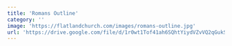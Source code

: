 ```yaml
---
title: 'Romans Outline'
category: ''
image: 'https://flatlandchurch.com/images/romans-outline.jpg'
url: 'https://drive.google.com/file/d/1r0wt1Tof41ah6SQhtYiydVZvVQ2qGukS/view?usp=sharing'
---
```

